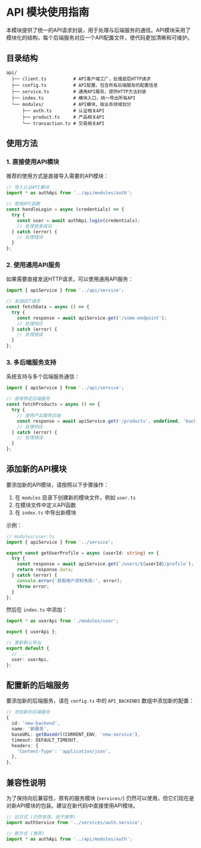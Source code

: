 # API 模块使用指南

本模块提供了统一的API请求封装，用于处理与后端服务的通信。API模块采用了模块化的结构，每个后端服务对应一个API配置文件，使代码更加清晰和可维护。

## 目录结构

```
api/
  ├── client.ts          # API客户端工厂，处理底层HTTP请求
  ├── config.ts          # API配置，包含所有后端服务的配置信息
  ├── service.ts         # 通用API服务，提供HTTP方法封装
  ├── index.ts           # 模块入口，统一导出所有API
  └── modules/           # API模块，按业务领域划分
      ├── auth.ts        # 认证相关API
      ├── product.ts     # 产品相关API
      └── transaction.ts # 交易相关API
```

## 使用方法

### 1. 直接使用API模块

推荐的使用方式是直接导入需要的API模块：

```typescript
// 导入认证API模块
import * as authApi from '../api/modules/auth';

// 使用API函数
const handleLogin = async (credentials) => {
  try {
    const user = await authApi.login(credentials);
    // 处理登录成功
  } catch (error) {
    // 处理错误
  }
};
```

### 2. 使用通用API服务

如果需要直接发送HTTP请求，可以使用通用API服务：

```typescript
import { apiService } from '../api/service';

// 发送GET请求
const fetchData = async () => {
  try {
    const response = await apiService.get('/some-endpoint');
    // 处理响应
  } catch (error) {
    // 处理错误
  }
};
```

### 3. 多后端服务支持

系统支持与多个后端服务通信：

```typescript
import { apiService } from '../api/service';

// 使用特定后端服务
const fetchProducts = async () => {
  try {
    // 使用产品服务后端
    const response = await apiService.get('/products', undefined, 'backend2');
    // 处理响应
  } catch (error) {
    // 处理错误
  }
};
```

## 添加新的API模块

要添加新的API模块，请按照以下步骤操作：

1. 在 `modules` 目录下创建新的模块文件，例如 `user.ts`
2. 在模块文件中定义API函数
3. 在 `index.ts` 中导出新模块

示例：

```typescript
// modules/user.ts
import { apiService } from '../service';

export const getUserProfile = async (userId: string) => {
  try {
    const response = await apiService.get(`/users/${userId}/profile`);
    return response.data;
  } catch (error) {
    console.error('获取用户资料失败:', error);
    throw error;
  }
};
```

然后在 `index.ts` 中添加：

```typescript
import * as userApi from './modules/user';

export { userApi };

// 更新默认导出
export default {
  // ...
  user: userApi,
};
```

## 配置新的后端服务

要添加新的后端服务，请在 `config.ts` 中的 `API_BACKENDS` 数组中添加新的配置：

```typescript
// 添加新的后端服务
{
  id: 'new-backend',
  name: '新服务',
  baseURL: getBaseUrl(CURRENT_ENV, 'new-service'),
  timeout: DEFAULT_TIMEOUT,
  headers: {
    'Content-Type': 'application/json',
  },
},
```

## 兼容性说明

为了保持向后兼容性，原有的服务模块 (`services/`) 仍然可以使用，但它们现在是对新API模块的包装。建议在新代码中直接使用API模块。

```typescript
// 旧方式 (仍然有效，但不推荐)
import authService from '../services/auth.service';

// 新方式 (推荐)
import * as authApi from '../api/modules/auth';
```